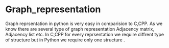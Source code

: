 # Graph_representation

Graph reprsentation in python is very easy in comparision to C,CPP.
As we know there are several type of graph representation
Adjacency matrix, Adjacency list etc. In C,CPP for every reprsentation we
require diffrent type of structure but in Python we require only one 
structure .
